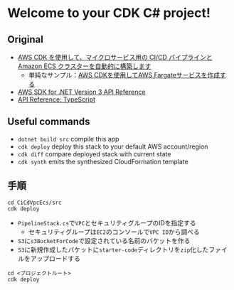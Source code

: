 # Welcome to your CDK C# project!

## Original

- [AWS CDK を使用して、マイクロサービス用の CI/CD パイプラインと Amazon ECS クラスターを自動的に構築します](https://docs.aws.amazon.com/ja_jp/prescriptive-guidance/latest/patterns/automatically-build-ci-cd-pipelines-and-amazon-ecs-clusters-for-microservices-using-aws-cdk.html)
  - 単純なサンプル：[AWS CDKを使用してAWS Fargateサービスを作成する](https://docs.aws.amazon.com/ja_jp/cdk/v2/guide/ecs_example.html)
- [AWS SDK for .NET Version 3 API Reference](https://docs.aws.amazon.com/sdkfornet/v3/apidocs/index.html)
- [API Reference: TypeScript](https://docs.aws.amazon.com/cdk/api/v2/docs/aws-construct-library.html)

## Useful commands

* `dotnet build src` compile this app
* `cdk deploy`       deploy this stack to your default AWS account/region
* `cdk diff`         compare deployed stack with current state
* `cdk synth`        emits the synthesized CloudFormation template

## 手順

```shell
cd CiCdVpcEcs/src
cdk deploy
```

- `PipelineStack.cs`で`VPC`とセキュリティグループのIDを指定する
  - セキュリティグループは`EC2`のコンソールで`VPC ID`から調べる
- `S3`に`s3BucketForCode`で設定されている名前のバケットを作る
- `S3`に新規作成したバケットに`starter-code`ディレクトリを`zip`化したファイルをアップロードする

```
cd <プロジェクトルート>
cdk deploy
```
